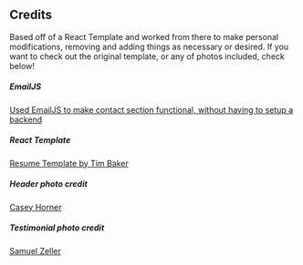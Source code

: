 ## Credits
Based off of a React Template and worked from there to make personal modifications, removing and adding things as necessary or desired.
If you want to check out the original template, or any of photos included, check below!

##### EmailJS
<a href="https://www.emailjs.com/">Used EmailJS to make contact section functional, without having to setup a backend</a>

##### React Template
<a href="https://github.com/tbakerx/react-resume-template">Resume Template by Tim Baker</a>

##### Header photo credit
<a href="https://unsplash.com/@mischievous_penguins?utm_medium=referral&amp;utm_campaign=photographer-credit&amp;utm_content=creditBadge">Casey Horner</a>

##### Testimonial photo credit
<a href="https://unsplash.com/@samuelzeller?utm_medium=referral&amp;utm_campaign=photographer-credit&amp;utm_content=creditBadge">Samuel Zeller</a>
